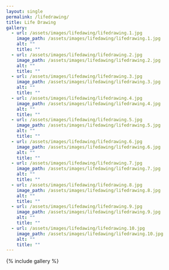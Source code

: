 ```yaml
---
layout: single
permalink: /lifedrawing/
title: Life Drawing
gallery:
  - url: /assets/images/lifedawing/lifedrawing.1.jpg
    image_path: /assets/images/lifedawing/lifedrawing.1.jpg
    alt: ""
    title: ""
  - url: /assets/images/lifedawing/lifedrawing.2.jpg
    image_path: /assets/images/lifedawing/lifedrawing.2.jpg
    alt: ""
    title: ""
  - url: /assets/images/lifedawing/lifedrawing.3.jpg
    image_path: /assets/images/lifedawing/lifedrawing.3.jpg
    alt: ""
    title: ""
  - url: /assets/images/lifedawing/lifedrawing.4.jpg
    image_path: /assets/images/lifedawing/lifedrawing.4.jpg
    alt: ""
    title: ""
  - url: /assets/images/lifedawing/lifedrawing.5.jpg
    image_path: /assets/images/lifedawing/lifedrawing.5.jpg
    alt: ""
    title: ""
  - url: /assets/images/lifedawing/lifedrawing.6.jpg
    image_path: /assets/images/lifedawing/lifedrawing.6.jpg
    alt: ""
    title: ""
  - url: /assets/images/lifedawing/lifedrawing.7.jpg
    image_path: /assets/images/lifedawing/lifedrawing.7.jpg
    alt: ""
    title: ""
  - url: /assets/images/lifedawing/lifedrawing.8.jpg
    image_path: /assets/images/lifedawing/lifedrawing.8.jpg
    alt: ""
    title: ""
  - url: /assets/images/lifedawing/lifedrawing.9.jpg
    image_path: /assets/images/lifedawing/lifedrawing.9.jpg
    alt: ""
    title: ""
  - url: /assets/images/lifedawing/lifedrawing.10.jpg
    image_path: /assets/images/lifedawing/lifedrawing.10.jpg
    alt: ""
    title: ""
---
```

{% include gallery %}
